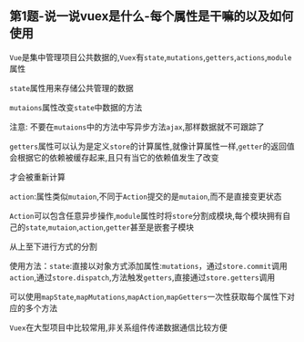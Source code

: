 <!--
 * @LineStart: -------------------------------------------
 * @Copyright: © 2020, itclanCoder. All rights reserved.
 * @LineEnd: ----------------------------------------------
 * @Product: 
 * @Mode Name: 
 * @Autor: vxPublic:itclanCoder
 * @Date: 2021-04-08 11:52:07
 * @Version: xxx.v1.0
 * @LastEditors: 川川
 * @LastEditTime: 2021-04-08 11:52:10
 * @Description: 
-->

## 第1题-说一说vuex是什么-每个属性是干嘛的以及如何使用

`Vue`是集中管理项目公共数据的,`Vuex`有`state`,`mutations`,`getters`,`actions`,`module`属性

`state`属性用来存储公共管理的数据

`mutaions`属性改变`state`中数据的方法

注意: 不要在`mutaions`中的方法中写异步方法`ajax`,那样数据就不可跟踪了

`getters`属性可以认为是定义`store`的计算属性,就像计算属性一样,`getter`的返回值会根据它的依赖被缓存起来,且只有当它的依赖值发生了改变

才会被重新计算

`action`:属性类似`mutaion`,不同于`Action`提交的是`mutaion`,而不是直接变更状态

`Action`可以包含任意异步操作,`module`属性时将`store`分割成模块,每个模块拥有自己的`state`,`mutaion`,`action`,`getter`甚至是嵌套子模块

从上至下进行方式的分割

使用方法：`state`:直接以对象方式添加属性:`mutations`，通过`store.commit`调用`action`,通过`store.dispatch`,方法触发`getters`,直接通过`store.getters`调用

可以使用`mapState`,`mapMutations`,`mapAction`,`mapGetters`一次性获取每个属性下对应的多个方法

`Vuex`在大型项目中比较常用,非关系组件传递数据通信比较方便